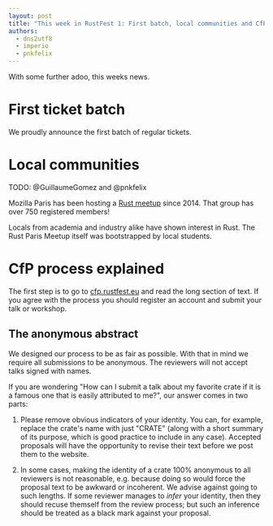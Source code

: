 ```yaml
---
layout: post
title: "This week in RustFest 1: First batch, local communities and CfP process explained"
authors:
  - dns2utf8
  - imperio
  - pnkfelix
---
```


With some further adoo, this weeks news.

# First ticket batch

We proudly announce the first batch of regular tickets.


# Local communities

TODO: @GuillaumeGomez and @pnkfelix

Mozilla Paris has been hosting a [Rust meetup](https://www.meetup.com/Rust-Paris/) since 2014.
That group has over 750 registered members!

Locals from academia and industry alike have shown interest in Rust.
The Rust Paris Meetup itself was bootstrapped by local students.

# CfP process explained

The first step is to go to [cfp.rustfest.eu](https://cfp.rustfest.eu/events/rustfest-paris) and read the long section of text.
If you agree with the process you should register an account and submit your talk or workshop.

## The anonymous abstract

We designed our process to be as fair as possible.
With that in mind we require all submissions to be anonymous.
The reviewers will not accept talks signed with names.

If you are wondering "How can I submit a talk about my favorite crate
if it is a famous one that is easily attributed to me?", our answer
comes in two parts:

  1. Please remove obvious indicators of your identity. You can, for
     example, replace the crate's name with just "CRATE" (along with a
     short summary of its purpose, which is good practice to include
     in any case). Accepted proposals will have the opportunity to
     revise their text before we post them to the website.

  2. In some cases, making the identity of a crate 100% anonymous to
     all reviewers is not reasonable, e.g. because doing so would
     force the proposal text to be awkward or incoherent. We advise
     against going to such lengths. If some reviewer manages to
     *infer* your identity, then they should recuse
     themself from the review process; but such an inference should be
     treated as a black mark against your proposal.
